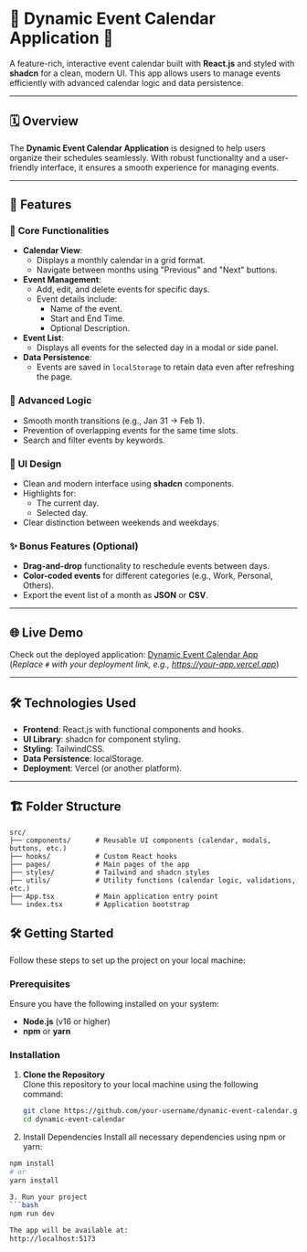 # 🌟 Dynamic Event Calendar Application 🌟

A feature-rich, interactive event calendar built with **React.js** and styled with **shadcn** for a clean, modern UI. This app allows users to manage events efficiently with advanced calendar logic and data persistence.

---

## 🗓️ **Overview**
The **Dynamic Event Calendar Application** is designed to help users organize their schedules seamlessly. With robust functionality and a user-friendly interface, it ensures a smooth experience for managing events.

---

## 🚀 **Features**

### 📅 **Core Functionalities**
- **Calendar View**:
  - Displays a monthly calendar in a grid format.
  - Navigate between months using "Previous" and "Next" buttons.
- **Event Management**:
  - Add, edit, and delete events for specific days.
  - Event details include:
    - Name of the event.
    - Start and End Time.
    - Optional Description.
- **Event List**:
  - Displays all events for the selected day in a modal or side panel.
- **Data Persistence**:
  - Events are saved in `localStorage` to retain data even after refreshing the page.

### 🧠 **Advanced Logic**
- Smooth month transitions (e.g., Jan 31 → Feb 1).
- Prevention of overlapping events for the same time slots.
- Search and filter events by keywords.

### 🎨 **UI Design**
- Clean and modern interface using **shadcn** components.
- Highlights for:
  - The current day.
  - Selected day.
- Clear distinction between weekends and weekdays.

### ✨ **Bonus Features** (Optional)
- **Drag-and-drop** functionality to reschedule events between days.
- **Color-coded events** for different categories (e.g., Work, Personal, Others).
- Export the event list of a month as **JSON** or **CSV**.

---

## 🌐 **Live Demo**
Check out the deployed application: [Dynamic Event Calendar App](#)  
(*Replace `#` with your deployment link, e.g., https://your-app.vercel.app*)  

---

## 🛠️ **Technologies Used**
- **Frontend**: React.js with functional components and hooks.
- **UI Library**: shadcn for component styling.
- **Styling**: TailwindCSS.
- **Data Persistence**: localStorage.
- **Deployment**: Vercel (or another platform).

---

## 🏗️ **Folder Structure**

```plaintext
src/
├── components/      # Reusable UI components (calendar, modals, buttons, etc.)
├── hooks/           # Custom React hooks
├── pages/           # Main pages of the app
├── styles/          # Tailwind and shadcn styles
├── utils/           # Utility functions (calendar logic, validations, etc.)
├── App.tsx          # Main application entry point
└── index.tsx        # Application bootstrap
```

## 🛠️ **Getting Started**

Follow these steps to set up the project on your local machine:

### **Prerequisites**
Ensure you have the following installed on your system:
- **Node.js** (v16 or higher)
- **npm** or **yarn**

### **Installation**

1. **Clone the Repository**  
   Clone this repository to your local machine using the following command:
   ```bash
   git clone https://github.com/your-username/dynamic-event-calendar.git
   cd dynamic-event-calendar

2. Install Dependencies
Install all necessary dependencies using npm or yarn:
```bash
npm install
# or
yarn install

3. Run your project
```bash
npm run dev

The app will be available at:
http://localhost:5173
